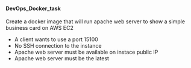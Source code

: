 #### DevOps_Docker_task

Create a docker image that will run apache web server to show a simple business card on AWS EC2
- A client wants to use a port 15100
- No SSH connection to the instance
- Apache web server must be available on instace public IP
- Apache web server must be the latest
